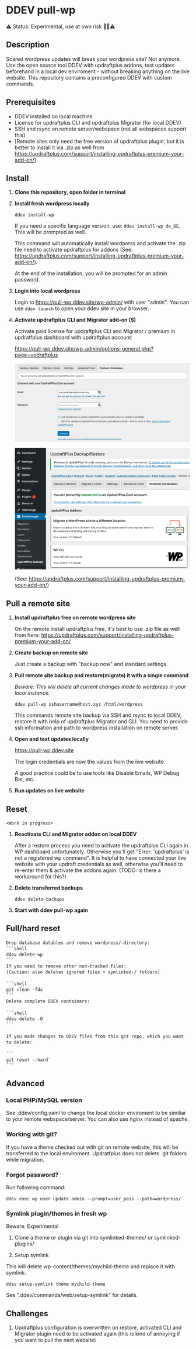 # DDEV pull-wp

⚠️ Status: Experimental, use at own risk 👷‍♀️⚠️

## Description

Scared wordpress updates will break your wordpress site? Not anymore. Use the open source tool DDEV with updraftplus addons, test updates beforehand in a local dev enviroment - without breaking anything on the live website. This repository contains a preconfigured DDEV with custom commands.

## Prerequisites

- DDEV installed on local machine
- License for updraftplus CLI and updraftplus Migrator (for local DDEV)
- SSH and rsync on remote server/webspace (not all webspaces support this)
- [Remote sites only need the free version of updraftplus plugin, but it is better to install it via .zip as well from https://updraftplus.com/support/installing-updraftplus-premium-your-add-on/]

## Install

1. **Clone this repository, open folder in terminal**

2. **Install fresh wordpress locally**

    ```shell
    ddev install-wp
    ```

    If you need a specific language version, use: `ddev install-wp de_DE`. This will be prompted as well.

    This command will automatically install wordpress and activate the .zip file need to activate updraftplus for addons (See: https://updraftplus.com/support/installing-updraftplus-premium-your-add-on/). 

    At the end of the installation, you will be prompted for an admin password.

3. **Login into local wordpress**

    Login to https://pull-wp.ddev.site/wp-admin/ with user "admin". You can use `ddev launch` to open your ddev site in your browser.

4. **Activate updraftplus CLI and Migrator add-on ($)** 

    Activate paid license for updraftplus CLI and Migrator / premium in updratfplus dashboard with updraftplus account:

    https://pull-wp.ddev.site/wp-admin/options-general.php?page=updraftplus

    ![Screenshot updraftplus dashboard - add credentials in Connect with updraftplus account](screenshot_updraftplus_connect.png)

    ![Screenshot updraftplus dashboard - CLI and Migrator addon successful activated](screenshot_updraftplus_activated.png)

    (See: https://updraftplus.com/support/installing-updraftplus-premium-your-add-on/)

## Pull a remote site

1. **Install updraftplus free on remote wordpress site**

    On the remote install updraftplus free, it's best to use .zip file as well from here: https://updraftplus.com/support/installing-updraftplus-premium-your-add-on/

2. **Create backup on remote site**

    Just create a backup with "backup now" and standard settings.

3. **Pull remote site backup and restore(migrate) it with a single command**

    *Beware: This will delete all current changes made to wordpress in your local instance.*

    ```shell
    ddev pull-wp sshusername@host.xyz /html/wordpress
    ```

    This commands remote site backup via SSH and rsync to local DDEV, restore it with help of updraftplus Migrator and CLI. You need to provide ssh information and path to wordpress installation on remote server.

4. **Open and test updates locally**

    https://pull-wp.ddev.site
    
    The login credentials are now the values from the live website.
 
    A good practice could be to use tools like Disable Emails, WP Debug Bar, etc.

5. **Run updates on live website**

## Reset

    <Work in progress>
    
1. **Reactivate CLI and Migrator addon on local DDEV**
    
    After a restore process you need to activate the updraftplus CLI again in WP dashboard unfortunately. Otherwise you'll get "Error: 'updraftplus' is not a registered wp command". It is helpful to have connected your live website with your updraft credentials as well, otherwise you'll need to re-enter them & activate the addons again. (TODO: Is there a workaround for this?)

2. **Delete transferred backups**

    ```shell
    ddev delete-backups
    ```
    
3. **Start with ddev pull-wp again**

## Full/hard reset
  
    Drop database datables and remove wordpress/-directory:
    ```shell
    ddev delete-wp
    ```
    If you need to remove other non-tracked files:
    (Caution: also deletes ignored files + symlinked-/ folders)
    
    ```shell
    git clean -fdx
    ```
    Delete complete DDEV containers:
    
    ```shell
    ddev delete -O
    ```
    
    If you made changes to DDEV files from this git repo, which you want to delete: 
    
    ```
    git reset --hard`
    ```
  
## Advanced

### Local PHP/MySQL version

See .ddev/config.yaml to change the local docker enviroment to be similiar to your remote webspace/server. You can also use nginx instead of apache.

### Working with git?

If you have a theme checked out with git on remote website, this will be transferred to the local enviroment. Updratfplus does not delete .git folders while migration.

### Forgot password?

Run following command:

```shell
ddev exec wp user update admin --prompt=user_pass --path=wordpress/
```

### Symlink plugin/themes in fresh wp

Beware: Experimental

1. Clone a theme or plugin via git into symlinked-themes/ or symlinked-plugins/

2. Setup symlink

This will delete wp-content/themes/mychild-theme and replace it with symlink:

```shell
ddev setup-symlink theme mychild-theme
```

See ".ddev/commands/web/setup-symlink" for details.

## Challenges

1. Updraftplus configuration is overwritten on restore, activated CLI and Migrator plugin need to be activated again (this is kind of annoying if you want to pull the next website)
